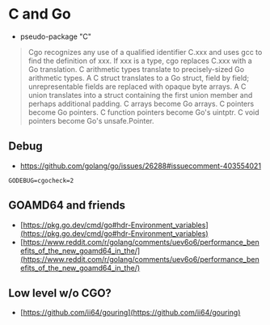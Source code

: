 # C and Go

* pseudo-package "C"

> Cgo recognizes any use of a qualified identifier C.xxx and uses gcc to
find the definition of xxx.  If xxx is a type, cgo replaces C.xxx with a Go
translation.  C arithmetic types translate to precisely-sized Go arithmetic
types.  A C struct translates to a Go struct, field by field; unrepresentable
fields are replaced with opaque byte arrays.  A C union translates into a
struct containing the first union member and perhaps additional padding.  C
arrays become Go arrays.  C pointers become Go pointers.  C function pointers
become Go's uintptr.  C void pointers become Go's unsafe.Pointer.

## Debug

* https://github.com/golang/go/issues/26288#issuecomment-403554021

```
GODEBUG=cgocheck=2
```

## GOAMD64 and friends

* [https://pkg.go.dev/cmd/go#hdr-Environment_variables](https://pkg.go.dev/cmd/go#hdr-Environment_variables)
* [https://www.reddit.com/r/golang/comments/uev6o6/performance_benefits_of_the_new_goamd64_in_the/](https://www.reddit.com/r/golang/comments/uev6o6/performance_benefits_of_the_new_goamd64_in_the/)

## Low level w/o CGO?

* [https://github.com/ii64/gouring](https://github.com/ii64/gouring)
